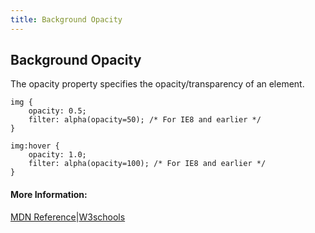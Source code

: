 ```yaml
---
title: Background Opacity
---
```

## Background Opacity

The opacity property specifies the opacity/transparency of an element.

```
img {
    opacity: 0.5;
    filter: alpha(opacity=50); /* For IE8 and earlier */
}

img:hover {
    opacity: 1.0;
    filter: alpha(opacity=100); /* For IE8 and earlier */
}
```

#### More Information:

[MDN Reference](https://developer.mozilla.org/en-US/docs/Web/CSS/opacity)|[W3schools](https://www.w3schools.com/css/css_image_transparency.asp)




